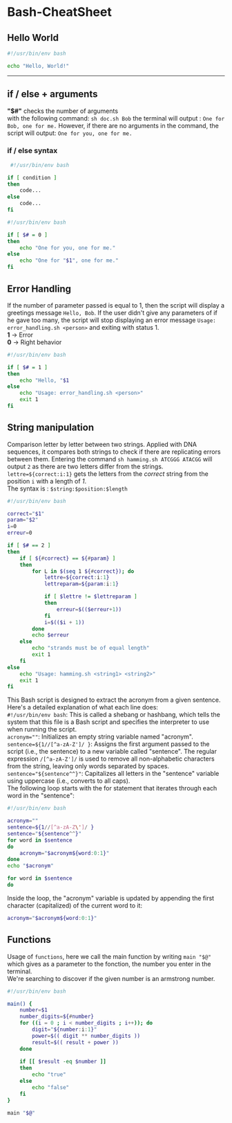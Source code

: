 # Bash-CheatSheet

## Hello World

```bash
#!/usr/bin/env bash

echo "Hello, World!" 
```
<hr>

## if / else + arguments
**"$#"** checks the number of arguments  
with the following command: `sh doc.sh Bob` the terminal will output : `One for Bob, one for me.`
However, if there are no arguments in the command, the script will output: `One for you, one for me.`
### if / else syntax
```bash
 #!/usr/bin/env bash

if [ condition ]
then
    code...
else
    code...
fi
```

```bash
#!/usr/bin/env bash

if [ $# = 0 ]
then
    echo "One for you, one for me."
else
    echo "One for "$1", one for me."
fi
```

## Error Handling
If the number of parameter passed is equal to 1, then the script will display a greetings message `Hello, Bob`.
If the user didn't give any parameters of if he gave too many, the script will stop displaying an error message `Usage: error_handling.sh <person>` and exiting with status 1.  
**1** -> Error  
**0** -> Right behavior  

```bash
#!/usr/bin/env bash

if [ $# = 1 ]
then
    echo "Hello, "$1
else
    echo "Usage: error_handling.sh <person>"
    exit 1
fi
```

## String manipulation
Comparison letter by letter between two strings. Applied with DNA sequences, it compares both strings to check if there are replicating errors between them.
Entering the command `sh hamming.sh ATCGGG ATACGG` will output `2` as there are two letters differ from the strings.
`lettre=${correct:i:1}` gets the letters from the *correct* string from the position `i` with a length of *1*.  
The syntax is : `$string:$position:$length`
```bash
#!/usr/bin/env bash

correct="$1"
param="$2"
i=0
erreur=0

if [ $# == 2 ]
then
    if [ ${#correct} == ${#param} ]
    then
        for L in $(seq 1 ${#correct}); do
            lettre=${correct:i:1}
            lettreparam=${param:i:1}

            if [ $lettre != $lettreparam ]
            then
                erreur=$(($erreur+1))
            fi
            i=$(($i + 1))
        done
        echo $erreur
    else
        echo "strands must be of equal length"
        exit 1
    fi
else
    echo "Usage: hamming.sh <string1> <string2>"
    exit 1
fi
```

This Bash script is designed to extract the acronym from a given sentence. Here's a detailed explanation of what each line does:  
`#!/usr/bin/env bash`: This is called a shebang or hashbang, which tells the system that this file is a Bash script and specifies the interpreter to use when running the script.  
`acronym=""`: Initializes an empty string variable named "acronym".  
`sentence=${1//[^a-zA-Z']/ }`: Assigns the first argument passed to the script (i.e., the sentence) to a new variable called "sentence". The regular expression `/[^a-zA-Z']/` is used to remove all non-alphabetic characters from the string, leaving only words separated by spaces.  
`sentence="${sentence^^}"`: Capitalizes all letters in the "sentence" variable using uppercase (i.e., converts to all caps).  
The following loop starts with the for statement that iterates through each word in the "sentence":  

```bash
#!/usr/bin/env bash

acronym=""
sentence=${1//[^a-zA-Z\']/ }
sentence="${sentence^^}"
for word in $sentence
do
    acronym="$acronym${word:0:1}"
done
echo "$acronym"

```

```bash
for word in $sentence
do
```
Inside the loop, the "acronym" variable is updated by appending the first character (capitalized) of the current word to it:

```bash
acronym="$acronym${word:0:1}"
```
## Functions  

Usage of `functions`, here we call the main function by writing `main "$@"` which gives as a parameter to the fonction, the number you enter in the terminal.   
We're searching to discover if the given number is an armstrong number.

```bash
#!/usr/bin/env bash

main() {
    number=$1
    number_digits=${#number}
    for ((i = 0 ; i < number_digits ; i++)); do
        digit="${number:i:1}"
        power=$(( digit ** number_digits ))
        result=$(( result + power ))
    done
    
    if [[ $result -eq $number ]]
    then
        echo "true"
    else
        echo "false"
    fi
}

main "$@"
```


